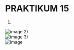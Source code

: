 # PRAKTIKUM 15

1)  
![image](https://github.com/alexandravoit/ANDMETURVE-2024/assets/145194484/30294a84-de66-405a-bdd4-92530835ff92)
2)  
![image](https://github.com/alexandravoit/ANDMETURVE-2024/assets/145194484/af46ae0f-1cfc-4c14-9e8d-7f08907879c5)
3)  
![image](https://github.com/alexandravoit/ANDMETURVE-2024/assets/145194484/bc5a164b-8d4d-4017-9234-6669b1a17d91)
